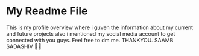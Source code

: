 # My Readme File
This is my profile overview where i guven the information about my current and future projects also i mentioned my social media account to get connected with you guys. Feel free to dm me.
THANKYOU.
SAAMB SADASHIV 🙏🦅
